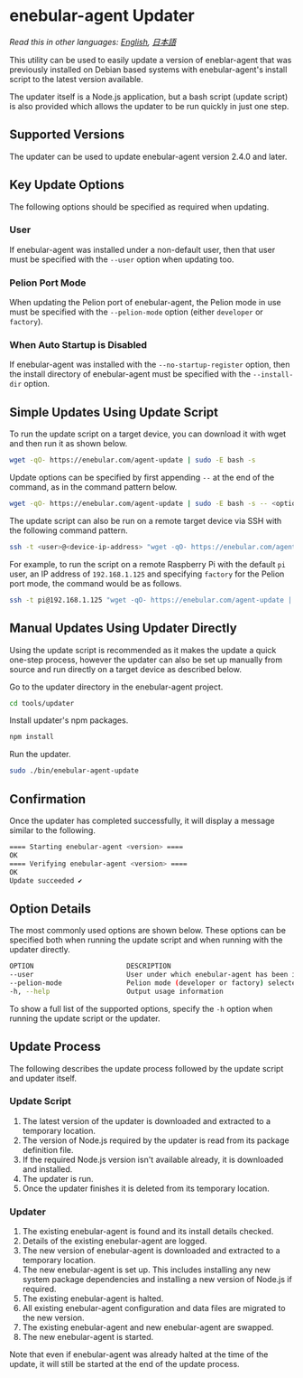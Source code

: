 
# enebular-agent Updater

*Read this in other languages: [English](README.md), [日本語](README.ja.md)*

This utility can be used to easily update a version of eneblar-agent that was previously installed on Debian based systems with enebular-agent's install script to the latest version available.

The updater itself is a Node.js application, but a bash script (update script) is also provided which allows the updater to be run quickly in just one step.

## Supported Versions

The updater can be used to update enebular-agent version 2.4.0 and later.

## Key Update Options

The following options should be specified as required when updating.

### User

If enebular-agent was installed under a non-default user, then that user must be specified with the `--user` option when updating too.

### Pelion Port Mode

When updating the Pelion port of enebular-agent, the Pelion mode in use must be specified with the `--pelion-mode` option (either `developer` or `factory`).

### When Auto Startup is Disabled

If enebular-agent was installed with the `--no-startup-register` option, then the install directory of enebular-agent must be specified with the `--install-dir` option.

## Simple Updates Using Update Script

To run the update script on a target device, you can download it with wget and then run it as shown below.

```sh
wget -qO- https://enebular.com/agent-update | sudo -E bash -s
```

Update options can be specified by first appending `--` at the end of the command, as in the command pattern below.

```sh
wget -qO- https://enebular.com/agent-update | sudo -E bash -s -- <option>
```

The update script can also be run on a remote target device via SSH with the following command pattern.

```sh
ssh -t <user>@<device-ip-address> "wget -qO- https://enebular.com/agent-update | sudo -E bash -s"
```

For example, to run the script on a remote Raspberry Pi with the default `pi` user, an IP address of `192.168.1.125` and specifying `factory` for the Pelion port mode, the command would be as follows.

```sh
ssh -t pi@192.168.1.125 "wget -qO- https://enebular.com/agent-update | sudo -E bash -s -- --pelion-mode=factory"
```

## Manual Updates Using Updater Directly

Using the update script is recommended as it makes the update a quick one-step process, however the updater can also be set up manually from source and run directly on a target device as described below.

Go to the updater directory in the enebular-agent project.

```sh
cd tools/updater
```

Install updater's npm packages.

```sh
npm install
```

Run the updater.

```sh
sudo ./bin/enebular-agent-update
```

## Confirmation

Once the updater has completed successfully, it will display a message similar to the following.

```sh
==== Starting enebular-agent <version> ====
OK
==== Verifying enebular-agent <version> ====
OK
Update succeeded ✔

```

## Option Details

The most commonly used options are shown below. These options can be specified both when running the update script and when running with the updater directly.

```sh
OPTION                       DESCRIPTION	
--user                       User under which enebular-agent has been installed
--pelion-mode                Pelion mode (developer or factory) selected when enebular-agent was installed
-h, --help                   Output usage information
```

To show a full list of the supported options, specify the `-h` option when running the update script or the updater.

## Update Process

The following describes the update process followed by the update script and updater itself.

### Update Script

1. The latest version of the updater is downloaded and extracted to a temporary location.
1. The version of Node.js required by the updater is read from its package definition file.
1. If the required Node.js version isn't available already, it is downloaded and installed.
1. The updater is run.
1. Once the updater finishes it is deleted from its temporary location.

### Updater

1. The existing enebular-agent is found and its install details checked.
1. Details of the existing enebular-agent are logged.
1. The new version of enebular-agent is downloaded and extracted to a temporary location.
1. The new enebular-agent is set up. This includes installing any new system package dependencies and installing a new version of Node.js if required.
1. The existing enebular-agent is halted.
1. All existing enebular-agent configuration and data files are migrated to the new version.
1. The existing enebular-agent and new enebular-agent are swapped.
1. The new enebular-agent is started.

Note that even if enebular-agent was already halted at the time of the update, it will still be started at the end of the update process.
